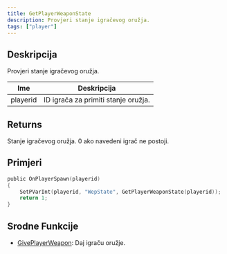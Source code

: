 ```yaml
---
title: GetPlayerWeaponState
description: Provjeri stanje igračevog oružja.
tags: ["player"]
---
```


## Deskripcija

Provjeri stanje igračevog oružja.

| Ime      | Deskripcija                         |
| -------- | ----------------------------------- |
| playerid | ID igrača za primiti stanje oružja. |

## Returns

Stanje igračevog oružja. 0 ako navedeni igrač ne postoji.

## Primjeri

```c
public OnPlayerSpawn(playerid)
{
    SetPVarInt(playerid, "WepState", GetPlayerWeaponState(playerid));
    return 1;
}
```

## Srodne Funkcije

- [GivePlayerWeapon](GivePlayerWeapon): Daj igraču oružje.
